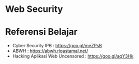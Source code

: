 # Web Security

# Referensi Belajar
- Cyber Security IPB : https://goo.gl/meZPsB
- ABWH : https://abwh.rioastamal.net/
- Hacking Aplikasi Web Uncensored : https://goo.gl/aqY3Hk
